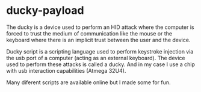 # ducky-payload
The ducky is a device used to perform an HID attack where the computer is forced to trust the medium of communication like the mouse or the keyboard where there is an implicit trust between the user and the device. 

Ducky script is a scripting language used to perform keystroke injection via the usb port of a computer (acting as an external keyboard). 
The device used to perform these attacks is called a ducky. And in my case I use a chip with usb interaction capabilities (Atmega 32U4).

Many diferent scripts are available online but I made some for fun.

